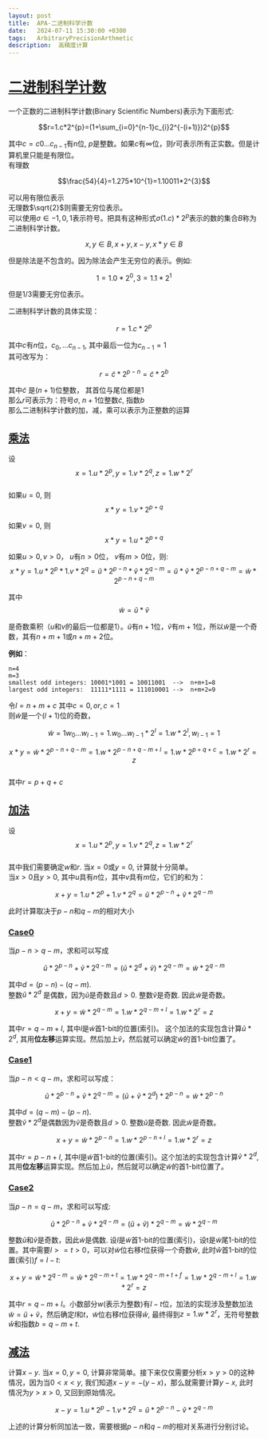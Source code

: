 ```yaml
---
layout: post
title:  APA-二进制科学计数
date:   2024-07-11 15:30:00 +0300
tags:   ArbitraryPrecisionArthmetic
description:  高精度计算
---
```


# [二进制科学计数](#二进制科学计数)

一个正数的二进制科学计数(Binary Scientific Numbers)表示为下面形式:   

$$r=1.c*2^{p}=(1+\sum_{i=0}^{n-1}c_{i}2^{-(i+1)})2^{p}$$   

其中$c=c0...c_{n-1}$有n位, $p$是整数。如果$c$有$\infty$位，则$r$可表示所有正实数。但是计算机里只能是有限位。   
有理数  
  
$$\frac{54}{4}=1.275*10^{1}=1.10011*2^{3}$$  
  
可以用有限位表示     
无理数$\sqrt{2}$则需要无穷位表示。   
可以使用$\sigma \in {-1,0,1}$表示符号。把具有这种形式$\sigma(1.c) * 2^{p}$表示的数的集合$B$称为二进制科学计数。   
      
$$x,y \in B, x+y, x-y, x*y  \in B$$    
   
但是除法是不包含的。因为除法会产生无穷位的表示。例如:    

$$1=1.0*2^{0}, 3=1.1*2^{1}$$     
    
但是$1/3$需要无穷位表示。     

二进制科学计数的具体实现：   
    
$$r=1.c*2^{p}$$    
    
其中$c$有$n$位，$c_{0},...c_{n-1}$, 其中最后一位为$c_{n-1}=1$     
其可改写为：   
    
$$r=\tilde{c}*2^{p-n}=\tilde{c}*2^{b}$$    
    
其中$\tilde{c}$ 是$(n+1)$位整数， 其首位与尾位都是1   
那么$r$可表示为：符号$\sigma$, $n+1$位整数$\tilde{c}$, 指数$b$   
那么二进制科学计数的加，减，乘可以表示为正整数的运算

## [乘法](乘法)

设  
$$x=1.u*2^{p},y=1.v*2^{q}, z=1.w*2^{r}$$    
如果$u=0$, 则   
$$x*y=1.v*2^{p+q}$$      

如果$v=0$, 则      
$$x*y=1.u*2^{p+q}$$          

如果$u>0, v>0$， $u$有$n>0$位， $v$有$m>0$位，则:   
$$x*y=1.u*2^{p}*1.v*2^{q}=\tilde{u}*2^{p-n}*\tilde{v}*2^{q-m}=\tilde{u}*\tilde{v}*2^{p-n+q-m}=\tilde{w}*2^{p-n+q-m}$$  

其中  
$$\tilde{w}=\tilde{u}*\tilde{v}$$   

是奇数乘积（$u$和$v$的最后一位都是1）。$\tilde{u}$有$n+1$位，$\tilde{v}$有$m+1$位，所以$\tilde{w}$是一个奇数，其有$n+m+1$或$n+m+2$位。   
  
**例如**：
```
n=4
m=3
smallest odd integers: 10001*1001 = 10011001  -->  n+m+1=8
largest odd integers:  11111*1111 = 111010001 -->  n+m+2=9
```
令$l=n+m+c$ 其中$c=0,or,c=1$    
则$\tilde{w}$是一个$(l+1)$位的奇数，  

$$\tilde{w}=1w_{0}...w_{l-1}=1.w_{0}...w_{l-1}*2^{l}=1.w*2^{l}, w_{l-1}=1$$   
    
$$x*y=\tilde{w}*2^{p-n+q-m}=1.w*2^{p-n+q-m+l}=1.w*2^{p+q+c}=1.w*2^{r}=z$$   
其中$r=p+q+c$

## [加法](加法)

设   
$$x=1.u*2^{p},y=1.v*2^{q}, z=1.w*2^{r}$$   
其中我们需要确定$w$和$r$. 
当$x=0$或$y=0$, 计算就十分简单。   
当$x>0$且$y>0$, 其中$u$具有$n$位，其中$v$具有$m$位，它们的和为：  

$$x+y=1.u*2^{p}+1.v*2^{q}=\tilde{u}*2^{p-n}+\tilde{v}*2^{q-m}$$   

此时计算取决于$p-n$和$q-m$的相对大小    

### [Case0](Case0)

当$p-n>q-m$，求和可以写成     

$$\tilde{u}*2^{p-n} + \tilde{v}*2^{q-m} = (\tilde{u}*2^{d}+\tilde{v}) *2^{q-m}= \tilde{w}*2^{q-m}$$   

其中$d=(p-n)-(q-m)$.      
整数$\tilde{u}*2^{d}$ 是偶数，因为$\tilde{u}$是奇数且$d>0$. 整数$\tilde{v}$是奇数. 因此$\tilde{w}$是奇数。

$$x+y=\tilde{w}*2^{q-m}=1.w*2^{q-m+l}=1.w*2^{r}=z$$   

其中$r=q-m+l$, 其中$l$是$\tilde{w}$首1-bit的位置(索引)。 这个加法的实现包含计算$\tilde{u}*2^{d}$, 其用**位左移**运算实现。然后加上$\tilde{v}$，然后就可以确定$\tilde{w}$的首1-bit位置了。


### [Case1](Case1)

当$p-n<q-m$，求和可以写成：      

$$\tilde{u}*2^{p-n} + \tilde{v}*2^{q-m} = (\tilde{u}+\tilde{v}*2^{d}) *2^{p-n}= \tilde{w}*2^{p-n}$$   

其中$d=(q-m)-(p-n)$.    
整数$\tilde{v}*2^{d}$是偶数因为$\tilde{v}$是奇数且$d>0$. 整数$\tilde{u}$是奇数. 因此$\tilde{w}$是奇数。     

$$x+y=\tilde{w}*2^{p-n}=1.w*2^{p-n+l}=1.w*2^{r}=z$$

其中$r=p-n+l$, 其中$l$是$\tilde{w}$首1-bit的位置(索引)。这个加法的实现包含计算$\tilde{v}*2^{d}$, 其用**位左移**运算实现。然后加上$\tilde{u}$，然后就可以确定$\tilde{w}$的首1-bit位置了。


### [Case2](Case2)

当$p-n=q-m$，求和可以写成:    

$$\tilde{u}*2^{p-n} + \tilde{v}*2^{q-m} = (\tilde{u}+\tilde{v}) *2^{q-m}= \tilde{w}*2^{q-m}$$   

整数$\tilde{u}$和$\tilde{v}$是奇数，因此$\tilde{w}$是偶数. 设$l$是$\tilde{w}$首1-bit的位置(索引)，设t是$\tilde{w}$尾1-bit的位置。其中需要$l>=t>0$，可以对$\tilde{w}$位右移$t$位获得一个奇数$\hat{w}$, 此时$\hat{w}$首1-bit的位置(索引)$f=l-t$:     

$$x+y=\tilde{w}*2^{q-m}=\hat{w}*2^{q-m+t}=1.w*2^{q-m+t+f}=1.w*2^{q-m+l}=1.w*2^{r}=z$$

其中$r=q-m+l$。小数部分$w$(表示为整数)有$l-t$位，加法的实现涉及整数加法$\tilde{w}=\tilde{u}+\tilde{v}$，然后确定$l$和$t$，$\tilde{w}$位右移$t$位获得$\hat{w}$, 最终得到$z=1.w*2^{r}$，无符号整数$\hat{w}$和指数$b=q-m+t$.

## [减法](减法)

计算$x-y$. 当$x=0, y=0$, 计算非常简单。接下来仅仅需要分析$x>y>0$的这种情况，因为当$0<x<y$, 我们知道$x-y=-(y-x)$，那么就需要计算$y-x$, 此时情况为$y>x>0$, 又回到原始情况。     

$$x-y=1.u*2^{p}-1.v*2^{q} = \hat{u}*2^{p-n}-\hat{v}*2^{q-m}$$

上述的计算分析同加法一致，需要根据$p-n$和$q-m$的相对关系进行分别讨论。

